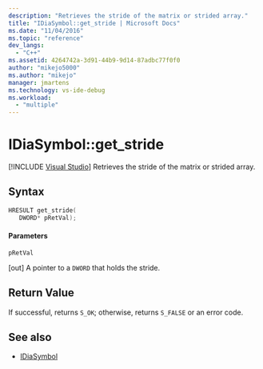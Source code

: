 ```yaml
---
description: "Retrieves the stride of the matrix or strided array."
title: "IDiaSymbol::get_stride | Microsoft Docs"
ms.date: "11/04/2016"
ms.topic: "reference"
dev_langs:
  - "C++"
ms.assetid: 4264742a-3d91-44b9-9d14-87adbc77f0f0
author: "mikejo5000"
ms.author: "mikejo"
manager: jmartens
ms.technology: vs-ide-debug
ms.workload:
  - "multiple"
---
```

# IDiaSymbol::get_stride

 [!INCLUDE [Visual Studio](~/includes/applies-to-version/vs-not-mac.md)]
Retrieves the stride of the matrix or strided array.

## Syntax

```C++
HRESULT get_stride(
   DWORD* pRetVal);
```

#### Parameters
 `pRetVal`

[out] A pointer to a `DWORD` that holds the stride.

## Return Value
 If successful, returns `S_OK`; otherwise, returns `S_FALSE` or an error code.

## See also
- [IDiaSymbol](../../debugger/debug-interface-access/idiasymbol.md)
